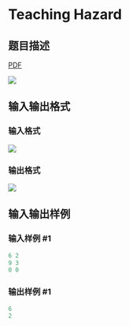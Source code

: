 # Teaching Hazard

## 题目描述

[problemUrl]: https://uva.onlinejudge.org/index.php?option=com_onlinejudge&Itemid=8&category=602&page=show_problem&problem=4427

[PDF](https://uva.onlinejudge.org/external/126/p12689.pdf)

![](https://cdn.luogu.com.cn/upload/vjudge_pic/UVA12689/87372999599fd8ad8f4df145654312c2b175da6b.png)

## 输入输出格式

### 输入格式

![](https://cdn.luogu.com.cn/upload/vjudge_pic/UVA12689/8480d2c90201adbb2d1c6319fa98eb45f77914af.png)

### 输出格式

![](https://cdn.luogu.com.cn/upload/vjudge_pic/UVA12689/507e1f8e6ec52e223548a82067d846d22d34f7ac.png)

## 输入输出样例

### 输入样例 #1

```cpp
6 2
9 3
0 0
```


### 输出样例 #1

```cpp
6
2
```


